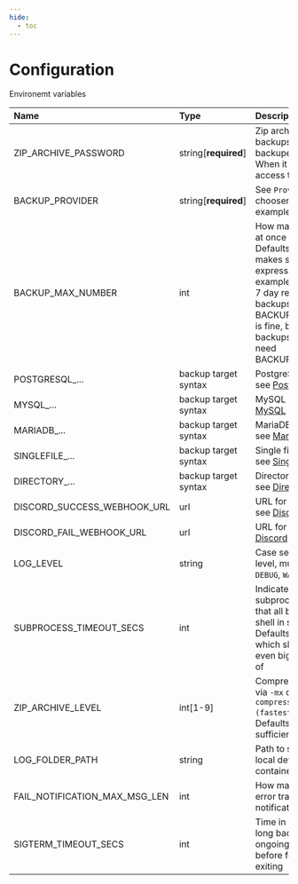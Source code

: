 ```yaml
---
hide:
  - toc
---
```


# Configuration

Environemt variables

| Name                          | Type                 | Description                                                                                                                                                                                                                                                                                                   | Default           |
| :---------------------------- | :------------------- | :------------------------------------------------------------------------------------------------------------------------------------------------------------------------------------------------------------------------------------------------------------------------------------------------------------ | :---------------- |
| ZIP_ARCHIVE_PASSWORD          | string[**required**] | Zip archive password that all backups generated by this backuper instance will have. When it is lost, you lose access to your backups.                                                                                                                                                                        | -                 |
| BACKUP_PROVIDER               | string[**required**] | See `Providers` chapter, choosen backup provider for example [GCS](../providers/google_cloud_storage)                                                                                                                                                                                                         | -                 |
| BACKUP_MAX_NUMBER             | int                  | How many backups can live at once for backup target. Defaults to `7`. Note this must makes sense with cron expression you use. For example if you want to have 7 day retention, and make backups at 5:00, BACKUP_MAX_NUMBER=7 is fine, but if you make 4 backups per day, you will need BACKUP_MAX_NUMBER=28. | 7                 |
| POSTGRESQL\_...               | backup target syntax | PostgreSQL database target, see [PostgreSQL](../backup_targets/postgresql)                                                                                                                                                                                                                                    | -                 |
| MYSQL\_...                    | backup target syntax | MySQL database target, see [MySQL](../backup_targets/mysql)                                                                                                                                                                                                                                                   | -                 |
| MARIADB\_...                  | backup target syntax | MariaDB database target, see [MariaDB](../backup_targets/mariadb)                                                                                                                                                                                                                                             | -                 |
| SINGLEFILE\_...               | backup target syntax | Single file database target, see [Single file](../backup_targets/file)                                                                                                                                                                                                                                        | -                 |
| DIRECTORY\_...                | backup target syntax | Directory database target, see [Directory](../backup_targets/directory)                                                                                                                                                                                                                                       | -                 |
| DISCORD_SUCCESS_WEBHOOK_URL   | url                  | URL for success messages, see [Discord](../notifications/discord)                                                                                                                                                                                                                                             | -                 |
| DISCORD_FAIL_WEBHOOK_URL      | url                  | URL for fail messages, see [Discord](../notifications/discord)                                                                                                                                                                                                                                                | -                 |
| LOG_LEVEL                     | string               | Case sensitive const log level, must be one of `INFO`, `DEBUG`, `WARNING`, `ERROR`                                                                                                                                                                                                                            | INFO              |
| SUBPROCESS_TIMEOUT_SECS       | int                  | Indicates how long subprocesses can last. Note that all backups are run from shell in subprocesses. Defaults to 3600 seconds which should be enough for even big dbs to make backup of                                                                                                                        | 3600              |
| ZIP_ARCHIVE_LEVEL             | int[1-9]             | Compression level of 7-zip via `-mx` option: `-mx[N] : set compression level: -mx1 (fastest) ... -mx9 (ultra)`. Defaults to `3` which should be sufficient and fast enough.                                                                                                                                   | 3                 |
| LOG_FOLDER_PATH               | string               | Path to store log files, for local development `./logs`, in container `/var/log/backuper`                                                                                                                                                                                                                     | /var/log/backuper |
| FAIL_NOTIFICATION_MAX_MSG_LEN | int                  | How many max characters of error traceback send in fail notification                                                                                                                                                                                                                                          | 1000              |
| SIGTERM_TIMEOUT_SECS          | int                  | Time in seconds on exit how long backuper will wait for ongoing backup threads before force killing them and exiting                                                                                                                                                                                          | 30                |

<br>
<br>
